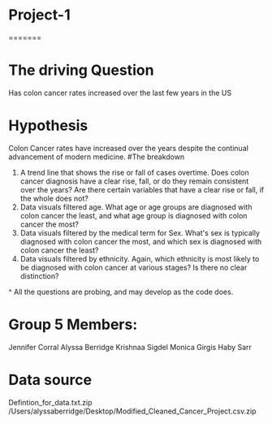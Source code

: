 # Project-1
=======

# The driving Question
Has colon cancer rates increased over the last few years in the US

# Hypothesis 
Colon Cancer rates have increased over the years despite the continual advancement of modern medicine.
#The breakdown
1. A trend line that shows the rise or fall of cases overtime. 
Does colon cancer diagnosis have a clear rise, fall, or do they remain consistent over the years?
Are there certain variables that have a clear rise or fall, if the whole does not?
2. Data visuals filtered age.
What age or age groups are diagnosed with colon cancer the least, and what age group is diagnosed with colon cancer the most?
3. Data visuals filtered by the medical term for Sex.
What's sex is typically diagnosed with colon cancer the most, and which sex is diagnosed with colon cancer the least?
4. Data visuals filtered by ethnicity.
Again, which ethnicity is most likely to be diagnosed with colon cancer at various stages? Is there no clear distinction?

^ All the questions are probing, and may develop as the code does. 
# Group 5 Members:
  Jennifer Corral
  Alyssa Berridge 
  Krishnaa Sigdel
  Monica Girgis
  Haby Sarr
  
# Data source 
Defintion_for_data.txt.zip
/Users/alyssaberridge/Desktop/Modified_Cleaned_Cancer_Project.csv.zip
